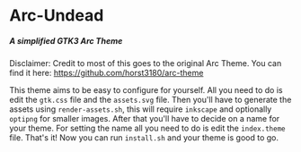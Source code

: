 # Arc-Undead
##### A simplified GTK3 Arc Theme

Disclaimer: Credit to most of this goes to the original Arc Theme. 
You can find it here: https://github.com/horst3180/arc-theme

This theme aims to be easy to configure for yourself. All you need to do is edit the `gtk.css` file and the `assets.svg` file.
Then you'll have to generate the assets using `render-assets.sh`, this will require `inkscape` and optionally `optipng` for smaller images.
After that you'll have to decide on a name for your theme. For setting the name all you need to do is edit the `index.theme` file.
That's it! Now you can run `install.sh` and your theme is good to go.
